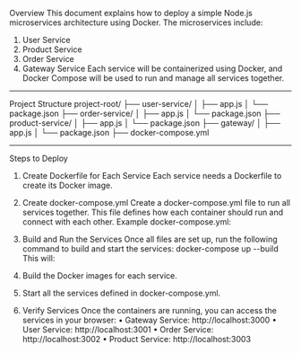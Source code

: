 Overview
This document explains how to deploy a simple Node.js microservices architecture using Docker. The microservices include:
1.	User Service
2.	Product Service
3.	Order Service
4.	Gateway Service
Each service will be containerized using Docker, and Docker Compose will be used to run and manage all services together.
________________________________________
Project Structure
project-root/
├── user-service/
│   ├── app.js
│   └── package.json
├── order-service/
│   ├── app.js
│   └── package.json
├── product-service/
│   ├── app.js
│   └── package.json
├── gateway/
│   ├── app.js
│   └── package.json
├── docker-compose.yml
________________________________________
Steps to Deploy
1. Create Dockerfile for Each Service
Each service needs a Dockerfile to create its Docker image. 
 
2. Create docker-compose.yml
Create a docker-compose.yml file to run all services together. This file defines how each container should run and connect with each other.
Example docker-compose.yml:
 
3. Build and Run the Services
Once all files are set up, run the following command to build and start the services:
docker-compose up --build
This will:
1.	Build the Docker images for each service.
2.	Start all the services defined in docker-compose.yml.

4. Verify Services
Once the containers are running, you can access the services in your browser:
•	Gateway Service: http://localhost:3000
•	User Service: http://localhost:3001
•	Order Service: http://localhost:3002
•	Product Service: http://localhost:3003








 


 



 

 

 

 

